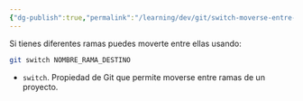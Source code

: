 ```yaml
---
{"dg-publish":true,"permalink":"/learning/dev/git/switch-moverse-entre-ramas-en-git/","created":"2024-03-27T20:08","updated":"2024-03-27T20:08"}
---
```


Si tienes diferentes ramas puedes moverte entre ellas usando:
```bash
git switch NOMBRE_RAMA_DESTINO
```
- `switch`. Propiedad de Git que permite moverse entre ramas de un proyecto.